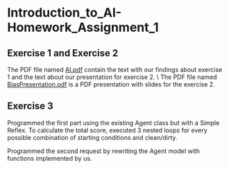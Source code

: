 # Introduction_to_AI-Homework_Assignment_1

## Exercise 1 and Exercise 2

The PDF file named [AI.pdf](AI.pdf) contain the text with our findings about exercise 1 and the text about our presentation for exercise 2. \\
The PDF file named [BiasPresentation.pdf](BiasPresentation.pdf) is a PDF presentation with slides for the exercise 2.

## Exercise 3

Programmed the first part using the existing Agent class but with a Simple Reflex. To calculate the total score, executed 3 nested loops for every possible combination of starting conditions and clean/dirty.

Programmed the second request by rewriting the Agent model with functions implemented by us.
